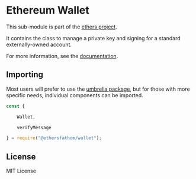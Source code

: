 Ethereum Wallet
===============

This sub-module is part of the [ethers project](https://github.com/Into-the-Fathom/ethers.js).

It contains the class to manage a private key and signing for a standard
externally-owned account.

For more information, see the [documentation](https://docs.ethers.io/v5/api/signer/#Wallet).


Importing
---------

Most users will prefer to use the [umbrella package](https://www.npmjs.com/package/ethersfathom),
but for those with more specific needs, individual components can be imported.

```javascript
const {

    Wallet,

    verifyMessage

} = require("@ethersfathom/wallet");
```


License
-------

MIT License
